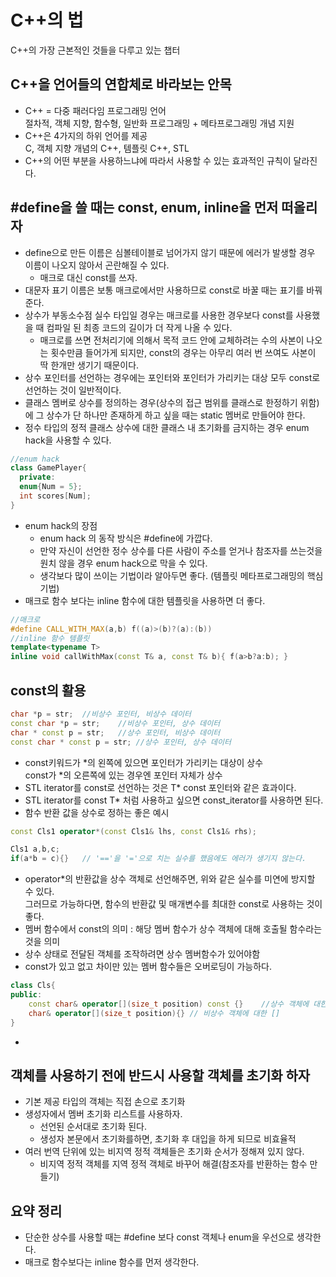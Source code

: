# C++의 법
C++의 가장 근본적인 것들을 다루고 있는 챕터

## C++을 언어들의 연합체로 바라보는 안목
- C++ = 다중 패러다임 프로그래밍 언어  
절차적, 객체 지향, 함수형, 일반화 프로그래밍 + 메타프로그래밍 개념 지원
- C++은 4가지의 하위 언어를 제공  
C, 객체 지향 개념의 C++, 템플릿 C++, STL
- C++의 어떤 부분을 사용하느냐에 따라서 사용할 수 있는 효과적인 규칙이 달라진다.  

## #define을 쓸 때는 const, enum, inline을 먼저 떠올리자
- define으로 만든 이름은 심볼테이블로 넘어가지 않기 때문에 에러가 발생할 경우 이름이 나오지 않아서 곤란해질 수 있다.
    - 매크로 대신 const를 쓰자.
- 대문자 표기 이름은 보통 매크로에서만 사용하므로 const로 바꿀 때는 표기를 바꿔준다.
- 상수가 부동소수점 실수 타입일 경우는 매크로를 사용한 경우보다 const를 사용했을 때 컴파일 된 최종 코드의 길이가 더 작게 나올 수 있다.
    - 매크로를 쓰면 전처리기에 의해서 목적 코드 안에 교체하려는 수의 사본이 나오는 횟수만큼 들어가게 되지만, const의 경우는 아무리 여러 번 쓰여도 사본이 딱 한개만 생기기 때문이다.  
- 상수 포인터를 선언하는 경우에는 포인터와 포인터가 가리키는 대상 모두 const로 선언하는 것이 일반적이다.  
- 클래스 멤버로 상수를 정의하는 경우(상수의 접근 범위를 클래스로 한정하기 위함)에 그 상수가 단 하나만 존재하게 하고 싶을 때는 static 멤버로 만들어야 한다.  
- 정수 타입의 정적 클래스 상수에 대한 클래스 내 초기화를 금지하는 경우 enum hack을 사용할 수 있다.
```C++
//enum hack
class GamePlayer{
  private:
  enum{Num = 5};
  int scores[Num];
}
```
- enum hack의 장점
    - enum hack 의 동작 방식은 #define에 가깝다.
    - 만약 자신이 선언한 정수 상수를 다른 사람이 주소를 얻거나 참조자를 쓰는것을 원치 않을 경우 enum hack으로 막을 수 있다.  
    - 생각보다 많이 쓰이는 기법이라 알아두면 좋다. (템플릿 메타프로그래밍의 핵심 기법)
- 매크로 함수 보다는 inline 함수에 대한 템플릿을 사용하면 더 좋다.
```C++ 
//매크로
#define CALL_WITH_MAX(a,b) f((a)>(b)?(a):(b))
//inline 함수 템플릿
template<typename T>
inline void callWithMax(const T& a, const T& b){ f(a>b?a:b); }
```   

## const의 활용  
```C++
char *p = str;  //비상수 포인터, 비상수 데이터
const char *p = str;    //비상수 포인터, 상수 데이터
char * const p = str;   //상수 포인터, 비상수 데이터
const char * const p = str; //상수 포인터, 상수 데이터
```  
- const키워드가 *의 왼쪽에 있으면 포인터가 가리키는 대상이 상수   
const가 *의 오른쪽에 있는 경우엔 포인터 자체가 상수  
- STL iterator를 const로 선언하는 것은 T* const 포인터와 같은 효과이다.
- STL iterator를 const T* 처럼 사용하고 싶으면 const_iterator를 사용하면 된다. 
- 함수 반환 값을 상수로 정하는 좋은 예시  
```C++
const Cls1 operator*(const Cls1& lhs, const Cls1& rhs);

Cls1 a,b,c;
if(a*b = c){}   // '=='을 '='으로 치는 실수를 했음에도 에러가 생기지 않는다.
```
- operator*의 반환값을 상수 객체로 선언해주면, 위와 같은 실수를 미연에 방지할 수 있다.  
그러므로 가능하다면, 함수의 반환값 및 매개변수를 최대한 const로 사용하는 것이 좋다.  
- 멤버 함수에서 const의 의미 : 해당 멤버 함수가 상수 객체에 대해 호출될 함수라는 것을 의미
- 상수 상태로 전달된 객체를 조작하려면 상수 멤버함수가 있어야함  
- const가 있고 없고 차이만 있는 멤버 함수들은 오버로딩이 가능하다.  
```C++
class Cls{
public:
    const char& operator[](size_t position) const {}    //상수 객체에 대한 []
    char& operator[](size_t position){} // 비상수 객체에 대한 []
}
```
- 
## 객체를 사용하기 전에 반드시 사용할 객체를 초기화 하자  
- 기본 제공 타입의 객체는 직접 손으로 초기화
- 생성자에서 멤버 초기화 리스트를 사용하자.
    - 선언된 순서대로 초기화 된다.
    - 생성자 본문에서 초기화를하면, 초기화 후 대입을 하게 되므로 비효율적
- 여러 번역 단위에 있는 비지역 정적 객체들은 초기화 순서가 정해져 있지 않다.
    - 비지역 정적 객체를 지역 정적 객체로 바꾸어 해결(참조자를 반환하는 함수 만들기)


## 요약 정리  
- 단순한 상수를 사용할 때는 #define 보다 const 객체나 enum을 우선으로 생각한다.
- 매크로 함수보다는 inline 함수를 먼저 생각한다.